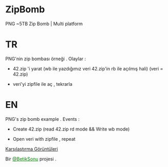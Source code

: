 # ZipBomb
PNG ~5TB Zip Bomb | Multi platform


<h1>TR</h1>
PNG'nin zip bombası örneği . Olaylar :

- 42.zip 'i yarat (wb ile yazdığımız veri 42.zip'in rb ile açılmış hali)
  (veri = 42.zip)
  
- veri'yi zipfile ile aç , tekrarla

<h1>EN</h1>
PNG's zip bomb example . Events :


- Create 42.zip (read 42.zip rd mode && Write wb mode)

- Open veri with zipfile , repeat


<a href="https://t.me/Pngmerkez/174" target="_blank">Karşılaştırma Görüntüleri</a>



<p>Bir <a style="color:green" href="https://t.me/BetikSonu" target="_blank">@BetikSonu</a> projesi .
